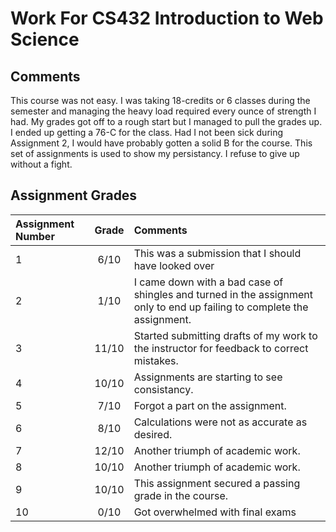 # Work For CS432 Introduction to Web Science 

## Comments

This course was not easy. I was taking 18-credits or 6 classes during the semester and managing the heavy load required every ounce of strength I had. My grades got off to a rough start but I managed to pull the grades up. I ended up getting a 76-C for the class. Had I not been sick during Assignment 2, I would have probably gotten a solid B for the course. This set of assignments is used to show my persistancy. I refuse to give up without a fight. 

## Assignment Grades 

|Assignment Number|Grade|Comments|
|:--------|:---:|:------|
|1| 6/10|This was a submission that I should have looked over| 
|2| 1/10|I came down with a bad case of shingles and turned in the assignment only to end up failing to complete the assignment.|
|3| 11/10|Started submitting drafts of my work to the instructor for feedback to correct mistakes.| 
|4| 10/10|Assignments are starting to see consistancy.| 
|5| 7/10 |Forgot a part on the assignment.|
|6| 8/10 |Calculations were not as accurate as desired.| 
|7| 12/10|Another triumph of academic work.|
|8| 10/10|Another triumph of academic work.|
|9| 10/10|This assignment secured a passing grade in the course.|
|10| 0/10|Got overwhelmed with final exams|
